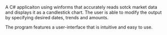 A C# applicaiton using winforms that accurately reads sotck market data and displays it as a candlestick chart.
The user is able to modify the output by specifying desired dates, trends and amounts.

The program features a user-interface that is intuitive and easy to use. 
